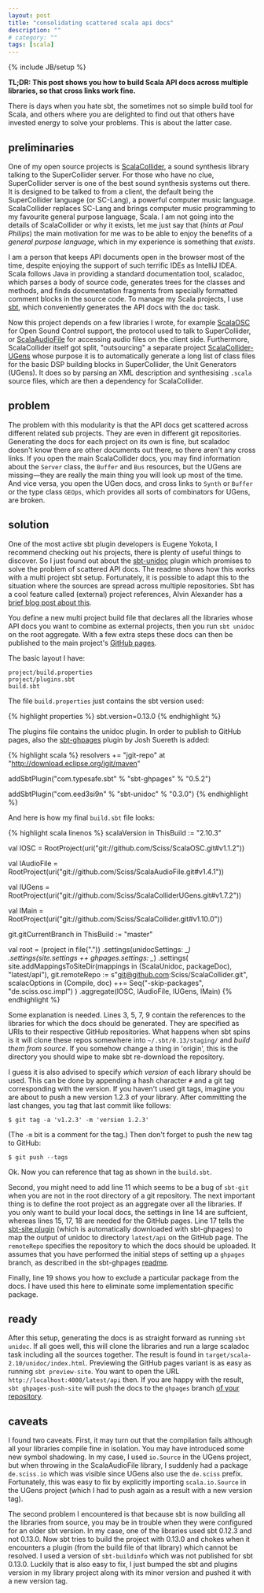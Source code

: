 ```yaml
---
layout: post
title: "consolidating scattered scala api docs"
description: ""
# category: ""
tags: [scala]
---
```

{% include JB/setup %}

__TL;DR: This post shows you how to build Scala API docs across multiple libraries, so that cross links work fine.__

There is days when you hate sbt, the sometimes not so simple build tool for Scala, and others where you are delighted to find out that others have invested energy to solve your problems. This is about the latter case. 

## preliminaries

One of my open source projects is [ScalaCollider](https://github.com/Sciss/ScalaCollider), a sound synthesis library talking to the SuperCollider server. For those who have no clue, SuperCollider server is one of the best sound synthesis systems out there. It is designed to be talked to from a client, the default being the SuperCollider language (or SC-Lang), a powerful computer music language. ScalaCollider replaces SC-Lang and brings computer music programming to my favourite general purpose language, Scala. I am not going into the details of ScalaCollider or why it exists, let me just say that (*hints at Paul Philips*) the main motivation for me was to be able to enjoy the benefits of a _general purpose language_, which in my experience is something that _exists_.

I am a person that keeps API documents open in the browser most of the time, despite enjoying the support of such terrific IDEs as IntelliJ IDEA. Scala follows Java in providing a standard documentation tool, scaladoc, which parses a body of source code, generates trees for the classes and methods, and finds documentation fragments from specially formatted comment blocks in the source code. To manage my Scala projects, I use [sbt](http://www.scala-sbt.org/), which conveniently generates the API docs with the `doc` task.

Now this project depends on a few libraries I wrote, for example [ScalaOSC](https://github.com/Sciss/ScalaOSC) for Open Sound Control support, the protocol used to talk to SuperCollider, or [ScalaAudioFile](https://github.com/Sciss/ScalaAudioFile) for accessing audio files on the client side. Furthermore, ScalaCollider itself got split, "outsourcing" a separate project [ScalaCollider-UGens](https://github.com/Sciss/ScalaColliderUGens) whose purpose it is to automatically generate a long list of class files for the basic DSP building blocks in SuperCollider, the Unit Generators (UGens). It does so by parsing an XML description and synthesising `.scala` source files, which are then a dependency for ScalaCollider.

## problem

The problem with this modularity is that the API docs get scattered across different related sub projects. They are even in different git repositories. Generating the docs for each project on its own is fine, but scaladoc doesn't know there are other documents out there, so there aren't any cross links. If you open the main ScalaCollider docs, you may find information about the `Server` class, the `Buffer` and `Bus` resources, but the UGens are missing&mdash;they are really the main thing you will look up most of the time. And vice versa, you open the UGen docs, and cross links to `Synth` or `Buffer` or the type class `GEOps`, which provides all sorts of combinators for UGens, are broken.

## solution

One of the most active sbt plugin developers is Eugene Yokota, I recommend checking out his projects, there is plenty of useful things to discover. So I just found out about the [sbt-unidoc](https://github.com/sbt/sbt-unidoc) plugin which promises to solve the problem of scattered API docs. The readme shows how this works with a multi project sbt setup. Fortunately, it is possible to adapt this to the situation where the sources are spread across multiple repositories. Sbt has a cool feature called (external) project references, Alvin Alexander has a [brief blog post about this](http://alvinalexander.com/scala/using-github-projects-scala-library-dependencies-sbt-sbteclipse).

You define a new multi project build file that declares all the libraries whose API docs you want to combine as external projects, then you run `sbt unidoc` on the root aggregate. With a few extra steps these docs can then be published to the main project's [GitHub pages](http://pages.github.com/).

The basic layout I have:

    project/build.properties
    project/plugins.sbt
    build.sbt

The file `build.properties` just contains the sbt version used:

{% highlight properties %}
sbt.version=0.13.0
{% endhighlight %}
    
The plugins file contains the unidoc plugin. In order to publish to GitHub pages, also the [sbt-ghpages](https://github.com/sbt/sbt-ghpages) plugin by Josh Suereth is added:

{% highlight scala %}
resolvers += "jgit-repo" at "http://download.eclipse.org/jgit/maven"

addSbtPlugin("com.typesafe.sbt" % "sbt-ghpages" % "0.5.2")

addSbtPlugin("com.eed3si9n" % "sbt-unidoc" % "0.3.0")
{% endhighlight %}

And here is how my final `build.sbt` file looks:

{% highlight scala linenos %}
scalaVersion in ThisBuild := "2.10.3"

val lOSC       = RootProject(uri("git://github.com/Sciss/ScalaOSC.git#v1.1.2"))

val lAudioFile = RootProject(uri("git://github.com/Sciss/ScalaAudioFile.git#v1.4.1"))

val lUGens     = RootProject(uri("git://github.com/Sciss/ScalaColliderUGens.git#v1.7.2"))

val lMain      = RootProject(uri("git://github.com/Sciss/ScalaCollider.git#v1.10.0"))

git.gitCurrentBranch in ThisBuild := "master"

val root = (project in file("."))
  .settings(unidocSettings: _*)
  .settings(site.settings ++ ghpages.settings: _*)
  .settings(
    site.addMappingsToSiteDir(mappings in (ScalaUnidoc, packageDoc), "latest/api"),
    git.remoteRepo := s"git@github.com:Sciss/ScalaCollider.git",
    scalacOptions in (Compile, doc) ++= Seq("-skip-packages", "de.sciss.osc.impl")
  )
  .aggregate(lOSC, lAudioFile, lUGens, lMain)
{% endhighlight %}

Some explanation is needed. Lines 3, 5, 7, 9 contain the references to the libraries for which the docs should be generated. They are specified as URIs to their respective GitHub repositories. What happens when sbt spins is it will clone these repos somewhere into `~/.sbt/0.13/staging/` and _build them from source_. If you somehow change a thing in 'origin', this is the directory you should wipe to make sbt re-download the repository.

I guess it is also advised to specify _which version_ of each library should be used. This can be done by appending a hash character `#` and a git tag corresponding with the version. If you haven't used git tags, imagine you are about to push a new version 1.2.3 of your library. After committing the last changes, you tag that last commit like follows:

    $ git tag -a 'v1.2.3' -m 'version 1.2.3'
    
(The `-m` bit is a comment for the tag.) Then don't forget to push the new tag to GitHub:

    $ git push --tags
    
Ok. Now you can reference that tag as shown in the `build.sbt`.

Second, you might need to add line 11 which seems to be a bug of `sbt-git` when you are not in the root directory of a git repository. The next important thing is to define the root project as an aggregate over all the libraries. If you only want to build your local docs, the settings in line 14 are suffcient, whereas lines 15, 17, 18 are needed for the GitHub pages. Line 17 tells the [sbt-site plugin](https://github.com/sbt/sbt-site) (which is automatically downloaded with sbt-ghpages) to map the output of unidoc to directory `latest/api` on the GitHub page. The `remoteRepo` specifies the repository to which the docs should be uploaded. It assumes that you have performed the initial steps of setting up a `ghpages` branch, as described in the sbt-ghpages [readme](https://github.com/sbt/sbt-ghpages).

Finally, line 19 shows you how to exclude a particular package from the docs. I have used this here to eliminate some implementation specific package.

## ready

After this setup, generating the docs is as straight forward as running `sbt unidoc`. If all goes well, this will clone the libraries and run a large scaladoc task including all the sources together. The result is found in `target/scala-2.10/unidoc/index.html`. Previewing the GitHub pages variant is as easy as running `sbt preview-site`. You want to open the URL `http://localhost:4000/latest/api` then. If you are happy with the result, `sbt ghpages-push-site` will push the docs to the `ghpages` branch [of your repository](http://sciss.github.io/ScalaCollider/latest/api/).

## caveats

I found two caveats. First, it may turn out that the compilation fails although all your libraries compile fine in isolation. You may have introduced some new symbol shadowing. In my case, I used `io.Source` in the UGens project, but when throwing in the ScalaAudioFile library, I suddenly had a package `de.sciss.io` which was visible since UGens also use the `de.sciss` prefix. Fortunately, this was easy to fix by explicitly importing `scala.io.Source` in the UGens project (which I had to push again as a result with a new version tag).

The second problem I encountered is that because sbt is now building all the libraries from source, you may be in trouble when they were configured for an older sbt version. In my case, one of the libraries used sbt 0.12.3 and not 0.13.0. Now sbt tries to build the project with 0.13.0 and chokes when it encounters a plugin (from the build file of that library) which cannot be resolved. I used a version of `sbt-buildinfo` which was not published for sbt 0.13.0. Luckily that is also easy to fix, I just bumped the sbt and plugins version in my library project along with its minor version and pushed it with a new version tag.
